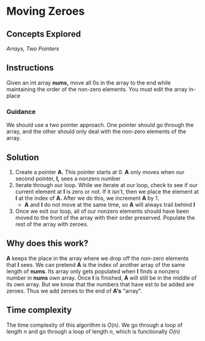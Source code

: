 # Moving Zeroes
## Concepts Explored
_Arrays, Two Pointers_

## Instructions
Given an int array **nums,** move all 0s in the array to the end while maintaining the order of the non-zero elements. You must edit the array in-place

### Guidance
We should use a two pointer approach. One pointer should go through the array, and the other should only deal with the non-zero elements of the array.

## Solution
1. Create a pointer **A.** This pointer starts at 0. **A** only moves when our second pointer, **I,** sees a nonzero number
2. Iterate through our loop. While we iterate at our loop, check to see if our current element at **I** is zero or not. If it isn't, then we place the element at **I** at the index of **A.** After we do this, we increment **A** by 1.
   * **A** and **I** do not move at the same time, so **A** will always trail behind **I**
3. Once we exit our loop, all of our nonzero elements should have been moved to the front of the array with their order preserved. Populate the rest of the array with zeroes.

## Why does this work?
**A** keeps the place in the array where we drop off the non-zero elements that **I** sees. We can pretend **A** is the index of another array of the same length of **nums**. Its array only gets populated when **I** finds a nonzero number in **nums** own array. Once **I** is finished, **A** will still be in the middle of its own array. But we know that the numbers that have est to be added are zeroes. Thus we add zeroes to the end of **A's** "array".

## Time complexity
The time complexity of this algorithm is _O(n)_. We go through a loop of length _n_ and go through a loop of length _n_, which is functionally _O(n)_
